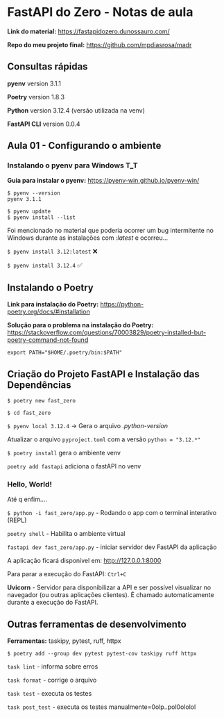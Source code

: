 # FastAPI do Zero - Notas de aula

**Link do material:** https://fastapidozero.dunossauro.com/

**Repo do meu projeto final:** https://github.com/mpdiasrosa/madr


## Consultas rápidas

**pyenv** version 3.1.1

**Poetry** version 1.8.3

**Python** version 3.12.4 (versão utilizada na venv)

**FastAPI CLI** version 0.0.4

## Aula 01 - Configurando o ambiente

### Instalando o pyenv para Windows T_T

**Guia para instalar o pyenv:** https://pyenv-win.github.io/pyenv-win/

```
$ pyenv --version
pyenv 3.1.1
```

```
$ pyenv update
$ pyenv install --list
``` 

Foi mencionado no material que poderia ocorrer um bug intermitente no Windows durante as instalações com *:latest* e ocorreu...

`$ pyenv install 3.12:latest` ❌

`$ pyenv install 3.12.4` ✅

## Instalando o Poetry

**Link para instalação do Poetry:** https://python-poetry.org/docs/#installation 


**Solução para o problema na instalação do Poetry:**
https://stackoverflow.com/questions/70003829/poetry-installed-but-poetry-command-not-found

`export PATH="$HOME/.poetry/bin:$PATH"` 


## Criação do Projeto FastAPI e Instalação das Dependências

`$ poetry new fast_zero`

`$ cd fast_zero`

`$ pyenv local 3.12.4` -> Gera o arquivo _.python-version_

Atualizar o arquivo `pyproject.toml` com a versão `python = "3.12.*" `

`$ poetry install` gera o ambiente venv

`poetry add fastapi` adiciona o fastAPI no venv


### Hello, World! 
Até q enfim....

`$ python -i fast_zero/app.py` - Rodando o app com o terminal interativo (REPL)

`poetry shell` - Habilita o ambiente virtual

`fastapi dev fast_zero/app.py` - iniciar servidor dev FastAPI da aplicação

A aplicação ficará disponível em: http://127.0.0.1:8000

Para parar a execução do FastAPI: `Ctrl+C`

**Uvicorn** - Servidor para disponibilizar a API e ser possível visualizar no navegador (ou outras aplicações clientes). É chamado automaticamente durante a execução do FastAPI.

## Outras ferramentas de desenvolvimento

**Ferramentas:** taskipy, pytest, ruff, httpx

`$ poetry add --group dev pytest pytest-cov taskipy ruff httpx`

`task lint` - informa sobre erros

`task format` - corrige o arquivo

`task test` - executa os testes

`task post_test` - executa os testes manualmente=0olp..pol0ololol